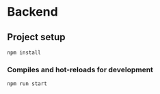 # Backend

## Project setup
```
npm install
```

### Compiles and hot-reloads for development
```
npm run start
```

